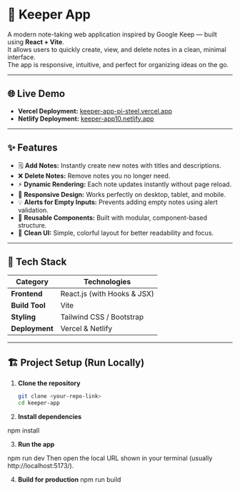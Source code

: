 # 📝 Keeper App

A modern note-taking web application inspired by Google Keep — built using **React + Vite**.  
It allows users to quickly create, view, and delete notes in a clean, minimal interface.  
The app is responsive, intuitive, and perfect for organizing ideas on the go.

---

## 🌐 Live Demo

- **Vercel Deployment:** [keeper-app-pi-steel.vercel.app](https://keeper-app-pi-steel.vercel.app)
- **Netlify Deployment:** [keeper-app10.netlify.app](https://keeper-app10.netlify.app)

---

## ✨ Features

- 🗒️ **Add Notes:** Instantly create new notes with titles and descriptions.  
- ❌ **Delete Notes:** Remove notes you no longer need.  
- ⚡ **Dynamic Rendering:** Each note updates instantly without page reload.  
- 🎨 **Responsive Design:** Works perfectly on desktop, tablet, and mobile.  
- 💡 **Alerts for Empty Inputs:** Prevents adding empty notes using alert validation.  
- 🧩 **Reusable Components:** Built with modular, component-based structure.  
- 🧭 **Clean UI:** Simple, colorful layout for better readability and focus.

---

## 🧰 Tech Stack

| Category | Technologies |
|-----------|---------------|
| **Frontend** | React.js (with Hooks & JSX) |
| **Build Tool** | Vite |
| **Styling** | Tailwind CSS / Bootstrap |
| **Deployment** | Vercel & Netlify |

---

## 🏗️ Project Setup (Run Locally)

1. **Clone the repository**
   ```bash
   git clone <your-repo-link>
   cd keeper-app
2. **Install dependencies**

  npm install

3. **Run the app**

npm run dev
Then open the local URL shown in your terminal (usually http://localhost:5173/).

4. **Build for production**
npm run build
